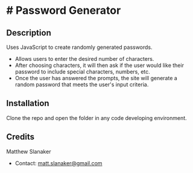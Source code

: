# # Password Generator
## Description
Uses JavaScript to create randomly generated passwords.
- Allows users to enter the desired number of characters.
- After choosing characters, it will then ask if the user would like their password to include special characters, numbers, etc.
- Once the user has answered the prompts, the site will generate a random password that meets the user's input criteria.
## Installation
Clone the repo and open the folder in any code developing environment.
## Credits
Matthew Slanaker
- Contact: matt.slanaker@gmail.com
